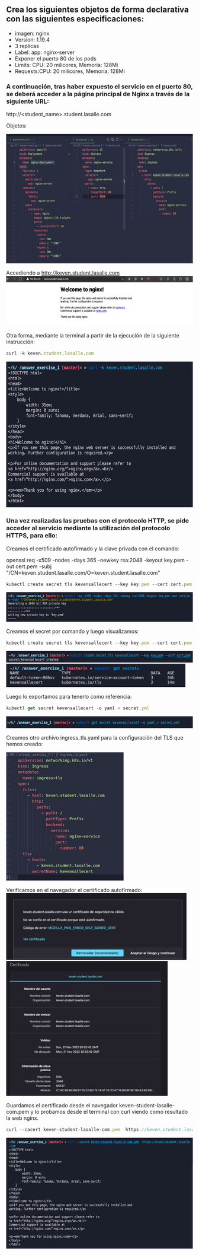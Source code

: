 ## Crea los siguientes objetos de forma declarativa con las siguientes especificaciones:

- imagen: nginx
- Version: 1.19.4
- 3 replicas
- Label: app: nginx-server
- Exponer el puerto 80 de los pods
- Limits: CPU: 20 milicores, Memoria: 128Mi
- Requests:CPU: 20 milicores, Memoria: 128Mi

### A continuación, tras haber expuesto el servicio en el puerto 80, se deberá acceder a la página principal de Nginx a través de la siguiente URL:

http://<student_name>.student.lasalle.com

Objetos:

<img alt="" src="./image4.png" style="width: 601.70px; height: 349.33px;" title="">

Accediendo a http://keven.student.lasalle.com
<img alt="" src="./image19.png" style="width: 601.70px; height: 134.67px; " title="">

Otra forma, mediante la terminal a partir de la ejecución de la siguiente instrucción:

```jsx
curl -k keven.student.lasalle.com
```

<img alt="" src="./image5.png" style="width: 601.70px; height: 393.33px;" title="">

### Una vez realizadas las pruebas con el protocolo HTTP, se pide acceder al servicio mediante la utilización del protocolo HTTPS, para ello:

Creamos el certificado autofirmado y la clave privada con el comando:

openssl req -x509 -nodes -days 365 -newkey rsa:2048 -keyout key.pem -out cert.pem -subj "/CN=keven.student.lasalle.com/O=keven.student.lasalle.com"

```jsx
kubectl create secret tls kevensallecert --key key.pem --cert cert.pem
```

<img alt="" src="./image10.png" style="width: 601.70px; height: 80.00px; " title="">

Creamos el secret por comando y luego visualizamos:

```jsx
kubectl create secret tls kevensallecert --key key.pem --cert cert.pem
```

<img alt="" src="./image15.png" style="width: 601.70px; height: 30.67px; " title="">

<img alt="" src="./image3.png" style="width: 483.50px; height: 63.45px;" title="">

Luego lo exportamos para tenerlo como referencia:

```jsx
kubectl get secret kevensallecert -o yaml > secret.yml
```

<img alt="" src="./image14.png" style="width: 601.70px; height: 32.00px; " title="">

Creamos otro archivo ingress_tls.yaml para la configuración del TLS que hemos creado:

<img alt="" src="./image24.png" style="width: 316.50px; height: 345.37px; " title="">

Verificamos en el navegador el certificado autofirmado:
<img alt="" src="./image20.png" style="width: 486.50px; height: 180.22px; " title="">
<img alt="" src="./image12.png" style="width: 435.50px; height: 364.60px; " title="">

Guardamos el certificado desde el navegador keven-student-lasalle-com.pem y lo probamos desde el terminal con curl viendo como resultado la web nginx.

```jsx
curl --cacert keven-student-lasalle-com.pem  https://keven.student.lasalle.com
```

<img alt="" src="./image13.png" style="width: 601.70px; height: 298.67px; " title="">

